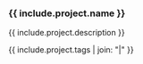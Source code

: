 
### {{ include.project.name }}

{{ include.project.description }}

{{ include.project.tags | join: "|" }}

